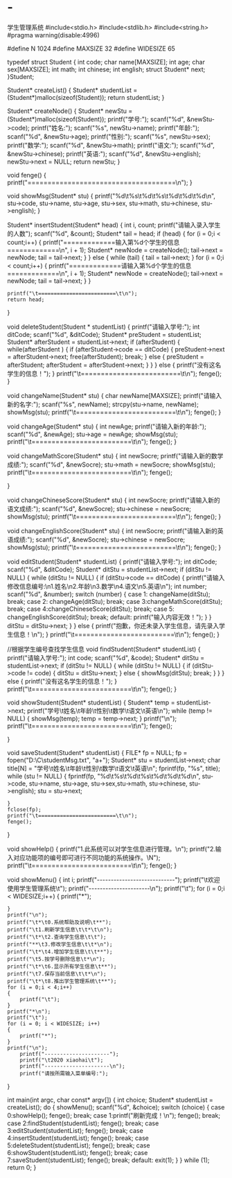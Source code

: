 # -
学生管理系统
#include<stdio.h>
#include<stdlib.h>
#include<string.h>
#pragma warning(disable:4996)

#define N 1024
#define MAXSIZE 32
#define WIDESIZE 65

typedef struct Student
{
	int code;
	char name[MAXSIZE];
	int age;
	char sex[MAXSIZE];
	int math;
	int chinese;
	int english;
	struct Student* next;
}Student;

Student* createList()
{
	Student* studentList = (Student*)malloc(sizeof(Student));
	return studentList;
}

Student* createNode()
{
	Student* newStu = (Student*)malloc(sizeof(Student));
	printf("学号:");
	scanf("%d", &newStu->code);
	printf("姓名:");
	scanf("%s", newStu->name);
	printf("年龄:");
	scanf("%d", &newStu->age);
	printf("性别:");
	scanf("%s", newStu->sex);
	printf("数学:");
	scanf("%d", &newStu->math);
	printf("语文:");
	scanf("%d", &newStu->chinese);
	printf("英语:");
	scanf("%d", &newStu->english);
	newStu->next = NULL;
	return newStu;
}

void fenge()
{
	printf("=====================================\n");
}


void showMsg(Student* stu)
{
	printf("%d\t%s\t%d\t%s\t%d\t%d\t%d\n", stu->code, stu->name,
		stu->age, stu->sex, stu->math, stu->chinese, stu->english);
}

Student* insertStudent(Student* head)
{
	int i, count;
	printf("请输入录入学生的人数");
	scanf("%d", &count);
	Student* tail = head;
	if (head)
	{
		for (i = 0;i < count;i++)
		{
			printf("=============输入第%d个学生的信息=============\n", i + 1);
			Student* newNode = createNode();
			tail->next = newNode;
			tail = tail->next;
		}
	}
	else {
		while (tail)
		{
			tail = tail->next;
		}
		for (i = 0;i < count;i++)
		{
			printf("=============请输入第%d个学生的信息=============\n", i + 1);
			Student* newNode = createNode();
			tail->next = newNode;
			tail = tail->next;
		}
	}

	printf("\t=========================\t\n");
	return head;
}

void deleteStudent(Student * studentList)
{
	printf("请输入学号:");
	int ditCode;
	scanf("%d", &ditCode);
	Student* preStudent = studentList;
	Student* afterStudent = studentList->next;
	if (afterStudent)
	{
		while(afterStudent	)
		{
			if (afterStudent->code == ditCode)
			{
				preStudent->next = afterStudent->next;
				free(afterStudent);
				break;
			}
			else
			{
				preStudent = afterStudent;
				afterStudent = afterStudent->next;
			}
		}
	}
	else
	{
		printf("没有这名学生的信息！");
	}
	printf("\t=========================\t\n");
	fenge();
}


void changeName(Student* stu)
{
	char newName[MAXSIZE];
	printf("请输入新的名字:");
	scanf("%s", newName);
	strcpy(stu->name, newName);
	showMsg(stu);
	printf("\t=========================\t\n");
	fenge();
}


void changeAge(Student* stu)
{
	int newAge;
	printf("请输入新的年龄:");
	scanf("%d", &newAge);
	stu->age = newAge;
	showMsg(stu);
	printf("\t=========================\t\n");
	fenge();
}


void changeMathScore(Student* stu)
{
	int newSocre;
	printf("请输入新的数学成绩:");
	scanf("%d", &newSocre);
	stu->math = newSocre;
	showMsg(stu);
	printf("\t=========================\t\n");
	fenge();

}


void changeChineseScore(Student* stu)
{
	int newSocre;
	printf("请输入新的语文成绩:");
	scanf("%d", &newSocre);
	stu->chinese = newSocre;
	showMsg(stu);
	printf("\t=========================\t\n");
	fenge();
}


void changeEnglishScore(Student* stu)
{
	int newSocre;
	printf("请输入新的英语成绩:");
	scanf("%d", &newSocre);
	stu->chinese = newSocre;
	showMsg(stu);
	printf("\t=========================\t\n");
	fenge();
}





void editStudent(Student* studentList)
{
	printf("请输入学号:");
	int ditCode;
	scanf("%d", &ditCode);
	Student* ditStu = studentList->next;
	if (ditStu != NULL)
	{
		while (ditStu != NULL)
		{
			if (ditStu->code == ditCode)
			{
				printf("请输入修改信息编号:\n1.姓名\n2.年龄\n3.数学\n4.语文\n5.英语\n");
				int number;
				scanf("%d", &number);
				switch (number)
				{
				case 1: changeName(ditStu);
					break;
				case 2: changeAge(ditStu);
					break;
				case 3:changeMathScore(ditStu);
					break;
				case 4:changeChineseScore(ditStu);
					break;
				case 5: changeEnglishScore(ditStu);
					break;
				default:
					printf("输入内容无效！");
				}
			}
			ditStu = ditStu->next;
		}
	}
	else {
		printf("抱歉，你还未录入学生信息，请先录入学生信息！\n");
	}
	printf("\t=========================\t\n");
	fenge();
}

//根据学生编号查找学生信息
void findStudent(Student* studentList)
{
	printf("请输入学号:");
	int code;
	scanf("%d", &code);
	Student* ditStu = studentList->next;
	if (ditStu != NULL)
	{
		while (ditStu != NULL)
		{
			if (ditStu->code != code)
			{
				ditStu = ditStu->next;
			}
			else {
				showMsg(ditStu);
				break;
			}
		}
	}
	else {
		printf("没有这名学生的信息！");
	}
	printf("\t=========================\t\n");
	fenge();
}


void showStudent(Student* studentList)
{
	Student* temp = studentList->next;
	printf("学号\t姓名\t年龄\t性别\t数学\t语文\t英语\n");
	while (temp != NULL) {
		showMsg(temp);
		temp = temp->next;
	}
	printf("\n");
	printf("\t=========================\t\n");
	fenge();

}



void saveStudent(Student* studentList)
{
	FILE* fp = NULL;
	fp = fopen("D:\\C\\studentMsg.txt", "a+");
	Student* stu = studentList->next;
	char title[N] = "学号\t姓名\t年龄\t性别\t数学\t语文\t英语\n";
	fprintf(fp, "%s", title);
	while (stu != NULL)
	{
		fprintf(fp, "%d\t%s\t%d\t%s\t%d\t%d\t%d\n", stu->code,
			stu->name, stu->age, stu->sex,stu->math, stu->chinese, stu->english);
		stu = stu->next;

	}
	fclose(fp);
	printf("\t=========================\t\n");
	fenge();
}


void showHelp()
{
	printf("1.此系统可以对学生信息进行管理。\n");
	printf("2.输入对应功能项的编号即可进行不同功能的系统操作。\N");
	printf("\t=========================\t\n");
	fenge();
}




void showMenu()
{
	int i;
	printf("----------------------------");
	printf("\t欢迎使用学生管理系统\t");
	printf("----------------------\n");
	printf("\t");
	for (i = 0;i < WIDESIZE;i++)
	{
		printf("*");

	}
	printf("\n");
	printf("\t*\t0.系统帮助及说明\t**");
	printf("\t1.刷新学生信息\t\t*\t\n");
	printf("\t*\t2.查询学生信息\t\t");
	printf("**\t3.修改学生信息\t\t*\n");
	printf("\t*\t4.增加学生信息\t\t**");
	printf("\t5.按学号删除信息\t*\n");
	printf("\t*\t6.显示所有学生信息\t**");
	printf("\t7.保存当前信息\t\t*\n");
	printf("\t*\t8.推出学生管理系统\t**");
	for (i = 0;i < 4;i++)
	{
		printf("\t");
	}
	printf("*\n");
	printf("\t");
	for (i = 0; i < WIDESIZE; i++)
	{
		printf("*");
	}
	printf("\n");
		printf("---------------------");
		printf("\t2020 xiaohai\t");
		printf("---------------------\n");
		printf("请按所需输入菜单编号:");
}





int main(int argc, char const* argv[])
{
	int choice;
	Student* studentList = createList();
	do
	{
		showMenu();
		scanf("%d", &choice);
		switch (choice)
		{
		case 0:showHelp();
			fenge();
			break;
		case 1:printf("刷新完成！\n");
			fenge();
			break;
		case 2:findStudent(studentList);
			fenge();
			break;
		case 3:editStudent(studentList);
			fenge();
			break;
		case 4:insertStudent(studentList);
			fenge();
			break;
		case 5:deleteStudent(studentList);
			fenge();
			break;
		case 6:showStudent(studentList);
			fenge();
			break;
		case 7:saveStudent(studentList);
			fenge();
			break;
		default:
			exit(1);
		}
	} while (1);
	return 0;
}
